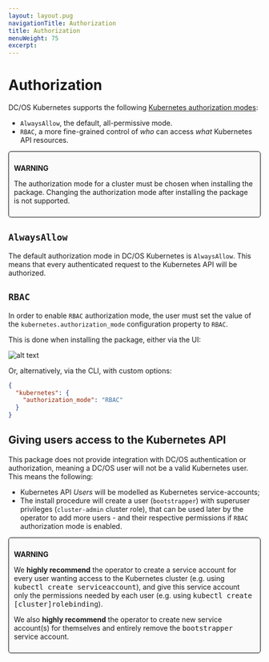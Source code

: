 ```yaml
---
layout: layout.pug
navigationTitle: Authorization
title: Authorization
menuWeight: 75
excerpt:
---
```


# Authorization

DC/OS Kubernetes supports the following
[Kubernetes authorization modes](https://kubernetes.io/docs/reference/access-authn-authz/authorization/#authorization-modules):

- `AlwaysAllow`, the default, all-permissive mode.
- `RBAC`, a more fine-grained control of _who_ can access _what_ Kubernetes
  API resources.

<div style="border: thin solid black; background-color: #FAFAFA; border-radius: 5px; padding: 10px; margin-bottom: 20px;">
<p><b>WARNING</b></p>
<p>The authorization mode for a cluster must be chosen when installing the package. Changing the authorization mode after installing the package is not supported.</p>
</div>

## `AlwaysAllow`

The default authorization mode in DC/OS Kubernetes is `AlwaysAllow`. This means
that every authenticated request to the Kubernetes API will be authorized.

## `RBAC`

In order to enable `RBAC` authorization mode, the user must set the value of
the `kubernetes.authorization_mode` configuration property to `RBAC`.

This is done when installing the package, either via the UI:

![alt text](/services/kubernetes/1.3.0-1.10.8/img/authorization-mode.png "Authorization Mode")

Or, alternatively, via the CLI, with custom options:

```json
{
  "kubernetes": {
    "authorization_mode": "RBAC"
  }
}
```

## Giving users access to the Kubernetes API

This package does not provide integration with DC/OS authentication or
authorization, meaning a DC/OS user will not be a valid Kubernetes user.
This means the following:

- Kubernetes API _Users_ will be modelled as Kubernetes service-accounts;
- The install procedure will create a user (`bootstrapper`) with superuser
  privileges (`cluster-admin` cluster role), that can be used later by the
  operator to add more users - and their respective permissions if `RBAC`
  authorization mode is enabled.

<div style="border: thin solid black; background-color: #FAFAFA; border-radius: 5px; padding: 10px; margin-bottom: 20px;">
<p><b>WARNING</b></p>
<p>We <b>highly recommend</b> the operator to create a service account for every user wanting access to the Kubernetes cluster (e.g. using <tt>kubectl create serviceaccount</tt>), and give this service account only the permissions needed by each user (e.g. using <tt>kubectl create [cluster]rolebinding</tt>).</p>
<p>We also <b>highly recommend</b> the operator to create new service account(s) for themselves and entirely remove the <tt>bootstrapper</tt> service account.</p>
</div>
